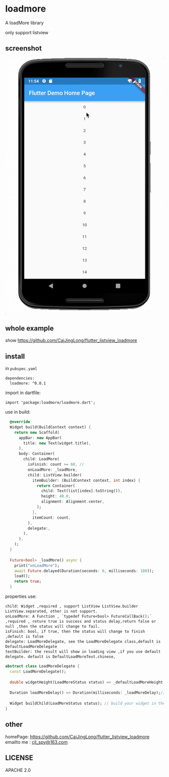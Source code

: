 # loadmore

A loadMore library

only support listview

## screenshot

![img](https://github.com/CaiJingLong/some_asset/blob/master/loadmore1.gif)

## whole example
show https://github.com/CaiJingLong/flutter_listview_loadmore

## install

in `pubspec.yaml`

```
dependencies:
  loadmore: ^0.0.1
```

import in dartfile:
```
import 'package:loadmore/loadmore.dart';
```

use in build:
```dart
  @override
  Widget build(BuildContext context) {
    return new Scaffold(
      appBar: new AppBar(
        title: new Text(widget.title),
      ),
      body: Container(
        child: LoadMore(
          isFinish: count >= 60, //
          onLoadMore: _loadMore,
          child: ListView.builder(
            itemBuilder: (BuildContext context, int index) {
              return Container(
                child: Text(list[index].toString()),
                height: 40.0,
                alignment: Alignment.center,
              );
            },
            itemCount: count,
          ),
          delegate:,
        ),
      ),
    );
  }

  Future<bool> _loadMore() async {
    print("onLoadMore");
    await Future.delayed(Duration(seconds: 0, milliseconds: 100));
    load();
    return true;
  }
```

properties use:

```
child: Widget ,required , support ListView ListView.builder ListView.separated, other is not support. 
onLoadMore: A Function , `typedef Future<bool> FutureCallBack();` ,required , reture true is success and status delay,return false or null ,then the status will change to fail.
isFinish: bool, if true, then the status will change to finish ,default is false
delegate: LoadMoreDelegate, see the LoadMoreDelegate class,default is DefaultLoadMoreDelegate
textBuilder: the result will show in loading view ,if you use default delegate. default is DefaultLoadMoreText.chinese,
```

```dart
abstract class LoadMoreDelegate {
  const LoadMoreDelegate();

  double widgetHeight(LoadMoreStatus status) => _defaultLoadMoreHeight; // the loadMore height. default is 80.0

  Duration loadMoreDelay() => Duration(milliseconds: _loadMoreDelay);// When widget is created, the refresh delay time is triggered.

  Widget buildChild(LoadMoreStatus status); // build your widget in the loadmore widget.
}

```

## other

homePage: https://github.com/CaiJingLong/flutter_listview_loadmore
emailto me : cjl_spy@163.com

## LICENSE 
APACHE 2.0